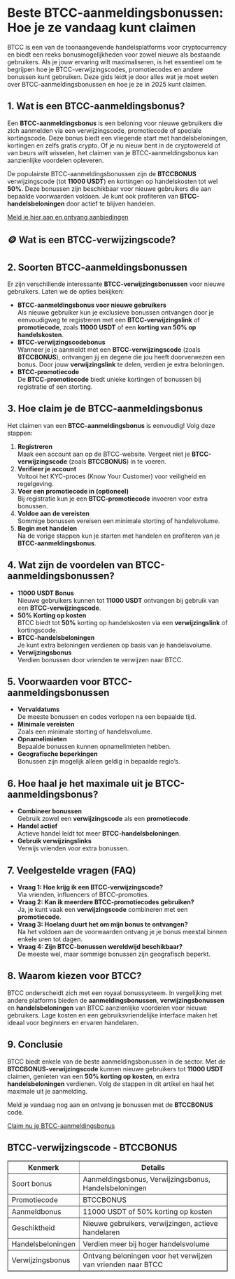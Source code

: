 <h1>Beste BTCC-aanmeldingsbonussen: Hoe je ze vandaag kunt claimen</h1>
<p>BTCC is een van de toonaangevende handelsplatforms voor cryptocurrency en biedt een reeks bonusmogelijkheden voor zowel nieuwe als bestaande gebruikers. Als je jouw ervaring wilt maximaliseren, is het essentieel om te begrijpen hoe je BTCC-verwijzingscodes, promotiecodes en andere bonussen kunt gebruiken. Deze gids leidt je door alles wat je moet weten over BTCC-aanmeldingsbonussen en hoe je ze in 2025 kunt claimen.</p>

<h2>1. Wat is een BTCC-aanmeldingsbonus?</h2>
<p>Een <strong>BTCC-aanmeldingsbonus</strong> is een beloning voor nieuwe gebruikers die zich aanmelden via een verwijzingscode, promotiecode of speciale kortingscode. Deze bonus biedt een vliegende start met handelsbeloningen, kortingen en zelfs gratis crypto. Of je nu nieuw bent in de cryptowereld of van beurs wilt wisselen, het claimen van je BTCC-aanmeldingsbonus kan aanzienlijke voordelen opleveren.</p>
<p>De populairste BTCC-aanmeldingsbonussen zijn de <strong>BTCCBONUS</strong> verwijzingscode (tot <strong>11000 USDT</strong>) en kortingen op handelskosten tot wel <strong>50%</strong>. Deze bonussen zijn beschikbaar voor nieuwe gebruikers die aan bepaalde voorwaarden voldoen. Je kunt ook profiteren van <strong>BTCC-handelsbeloningen</strong> door actief te blijven handelen.</p>
<p><a href="https://partner.btcc.com/us/c/BTCCBONUS/9303" target="_blank">Meld je hier aan en ontvang aanbiedingen</a></p>
<img src="https://images.mirror-media.xyz/publication-images/pFAHTV5xiT_ZR81Wj_ds0.png?height=500&amp;width=1000" decoding="async" data-nimg="fill" class="css-xah9so" style="position: absolute; inset: 0px; box-sizing: border-box; padding: 0px; border: none; margin: auto; display: block; width: 0px; height: 0px; min-width: 100%; max-width: 100%; min-height: 100%; max-height: 100%;">

<h2>🪙 Wat is een BTCC-verwijzingscode?</h2>
<h2>2. Soorten BTCC-aanmeldingsbonussen</h2>
<p>Er zijn verschillende interessante <strong>BTCC-verwijzingsbonussen</strong> voor nieuwe gebruikers. Laten we de opties bekijken:</p>
<ul>
<li><strong>BTCC-aanmeldingsbonus voor nieuwe gebruikers</strong><br>Als nieuwe gebruiker kun je exclusieve bonussen ontvangen door je eenvoudigweg te registreren met een <strong>BTCC-verwijzingslink</strong> of <strong>promotiecode</strong>, zoals <strong>11000 USDT</strong> of een <strong>korting van 50% op handelskosten</strong>.</li>
<li><strong>BTCC-verwijzingscodebonus</strong><br>Wanneer je je aanmeldt met een <strong>BTCC-verwijzingscode</strong> (zoals <strong>BTCCBONUS</strong>), ontvangen jij en degene die jou heeft doorverwezen een bonus. Door jouw <strong>verwijzingslink</strong> te delen, verdien je extra beloningen.</li>
<li><strong>BTCC-promotiecode</strong><br>De <strong>BTCC-promotiecode</strong> biedt unieke kortingen of bonussen bij registratie of een storting.</li>
</ul>

<h2>3. Hoe claim je de BTCC-aanmeldingsbonus</h2>
<p>Het claimen van een <strong>BTCC-aanmeldingsbonus</strong> is eenvoudig! Volg deze stappen:</p>
<ol>
<li><strong>Registreren</strong><br>Maak een account aan op de BTCC-website. Vergeet niet je <strong>BTCC-verwijzingscode</strong> (zoals <strong>BTCCBONUS</strong>) in te voeren.</li>
<li><strong>Verifieer je account</strong><br>Voltooi het KYC-proces (Know Your Customer) voor veiligheid en regelgeving.</li>
<li><strong>Voer een promotiecode in (optioneel)</strong><br>Bij registratie kun je een <strong>BTCC-promotiecode</strong> invoeren voor extra bonussen.</li>
<li><strong>Voldoe aan de vereisten</strong><br>Sommige bonussen vereisen een minimale storting of handelsvolume.</li>
<li><strong>Begin met handelen</strong><br>Na de vorige stappen kun je starten met handelen en profiteren van je <strong>BTCC-aanmeldingsbonus</strong>.</li>
</ol>

<h2>4. Wat zijn de voordelen van BTCC-aanmeldingsbonussen?</h2>
<ul>
<li><strong>11000 USDT Bonus</strong><br>Nieuwe gebruikers kunnen tot <strong>11000 USDT</strong> ontvangen bij gebruik van een <strong>BTCC-verwijzingscode</strong>.</li>
<li><strong>50% Korting op kosten</strong><br>BTCC biedt tot <strong>50%</strong> korting op handelskosten via een <strong>verwijzingslink</strong> of kortingscode.</li>
<li><strong>BTCC-handelsbeloningen</strong><br>Je kunt extra beloningen verdienen op basis van je handelsvolume.</li>
<li><strong>Verwijzingsbonus</strong><br>Verdien bonussen door vrienden te verwijzen naar BTCC.</li>
</ul>

<h2>5. Voorwaarden voor BTCC-aanmeldingsbonussen</h2>
<ul>
<li><strong>Vervaldatums</strong><br>De meeste bonussen en codes verlopen na een bepaalde tijd.</li>
<li><strong>Minimale vereisten</strong><br>Zoals een minimale storting of handelsvolume.</li>
<li><strong>Opnamelimieten</strong><br>Bepaalde bonussen kunnen opnamelimieten hebben.</li>
<li><strong>Geografische beperkingen</strong><br>Bonussen zijn mogelijk alleen geldig in bepaalde regio’s.</li>
</ul>

<h2>6. Hoe haal je het maximale uit je BTCC-aanmeldingsbonus?</h2>
<ul>
<li><strong>Combineer bonussen</strong><br>Gebruik zowel een <strong>verwijzingscode</strong> als een <strong>promotiecode</strong>.</li>
<li><strong>Handel actief</strong><br>Actieve handel leidt tot meer <strong>BTCC-handelsbeloningen</strong>.</li>
<li><strong>Gebruik verwijzingslinks</strong><br>Verwijs vrienden voor extra bonussen.</li>
</ul>

<h2>7. Veelgestelde vragen (FAQ)</h2>
<ul>
<li><strong>Vraag 1: Hoe krijg ik een BTCC-verwijzingscode?</strong><br>Via vrienden, influencers of BTCC-promoties.</li>
<li><strong>Vraag 2: Kan ik meerdere BTCC-promotiecodes gebruiken?</strong><br>Ja, je kunt vaak een <strong>verwijzingscode</strong> combineren met een <strong>promotiecode</strong>.</li>
<li><strong>Vraag 3: Hoelang duurt het om mijn bonus te ontvangen?</strong><br>Na het voldoen aan de voorwaarden ontvang je je bonus meestal binnen enkele uren tot dagen.</li>
<li><strong>Vraag 4: Zijn BTCC-bonussen wereldwijd beschikbaar?</strong><br>De meeste wel, maar sommige bonussen zijn geografisch beperkt.</li>
</ul>

<h2>8. Waarom kiezen voor BTCC?</h2>
<p>BTCC onderscheidt zich met een royaal bonussysteem. In vergelijking met andere platforms bieden de <strong>aanmeldingsbonussen</strong>, <strong>verwijzingsbonussen</strong> en <strong>handelsbeloningen</strong> van BTCC aanzienlijke voordelen voor nieuwe gebruikers. Lage kosten en een gebruiksvriendelijke interface maken het ideaal voor beginners en ervaren handelaren.</p>

<h2>9. Conclusie</h2>
<p>BTCC biedt enkele van de beste aanmeldingsbonussen in de sector. Met de <strong>BTCCBONUS-verwijzingscode</strong> kunnen nieuwe gebruikers tot <strong>11000 USDT</strong> claimen, genieten van een <strong>50% korting op kosten</strong>, en extra <strong>handelsbeloningen</strong> verdienen. Volg de stappen in dit artikel en haal het maximale uit je aanmelding.</p>
<p>Meld je vandaag nog aan en ontvang je bonussen met de <strong>BTCCBONUS</strong> code.</p>
<a href="https://partner.btcc.com/us/c/BTCCBONUS/9303">Claim nu je BTCC-aanmeldingsbonus</a>

<h2>BTCC-verwijzingscode - BTCCBONUS</h2>
<table border="1">
<thead>
<tr>
<th>Kenmerk</th>
<th>Details</th>
</tr>
</thead>
<tbody>
<tr>
<td>Soort bonus</td>
<td>Aanmeldingsbonus, Verwijzingsbonus, Handelsbeloningen</td>
</tr>
<tr>
<td>Promotiecode</td>
<td>BTCCBONUS</td>
</tr>
<tr>
<td>Aanmeldbonus</td>
<td>11000 USDT of 50% korting op kosten</td>
</tr>
<tr>
<td>Geschiktheid</td>
<td>Nieuwe gebruikers, verwijzingen, actieve handelaren</td>
</tr>
<tr>
<td>Handelsbeloningen</td>
<td>Verdien meer bij hoger handelsvolume</td>
</tr>
<tr>
<td>Verwijzingsbonus</td>
<td>Ontvang beloningen voor het verwijzen van vrienden naar BTCC</td>
</tr>
</tbody>
</table>
